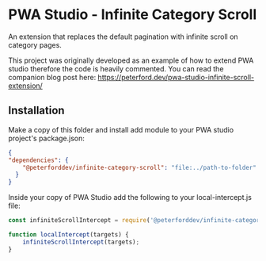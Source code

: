# PWA Studio - Infinite Category Scroll

An extension that replaces the default pagination with infinite scroll on category pages. 

This project was originally developed as an example of how to extend PWA studio therefore the code is heavily commented. You can read the companion blog post here: https://peterford.dev/pwa-studio-infinite-scroll-extension/

## Installation

Make a copy of this folder and install add module to your PWA studio project's package.json:

````json
{
"dependencies": {
    "@peterforddev/infinite-category-scroll": "file:../path-to-folder"
  }
}
````

Inside your copy of PWA Studio add the following to your local-intercept.js file:

```js
const infiniteScrollIntercept = require('@peterforddev/infinite-category-scroll/src/targets/extend-intercept');

function localIntercept(targets) {
    infiniteScrollIntercept(targets);
}
